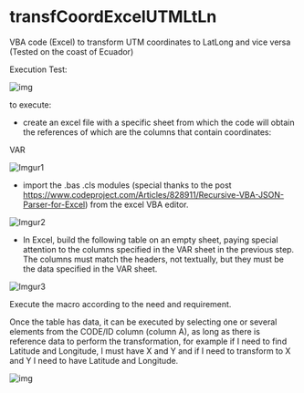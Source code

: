 # transfCoordExcelUTMLtLn

VBA code (Excel) to transform UTM coordinates to LatLong and vice versa (Tested on the coast of Ecuador)

Execution Test:

![img](https://i.imgur.com/dpqTsTA.gif)

to execute:
* create an excel file with a specific sheet from which the code will obtain the references of which are the columns that contain coordinates:

VAR

![Imgur1](https://i.imgur.com/eLyjWgp.png)

* import the .bas .cls modules (special thanks to the post https://www.codeproject.com/Articles/828911/Recursive-VBA-JSON-Parser-for-Excel) from the excel VBA editor.

![Imgur2](https://i.imgur.com/doXrknC.png)

* In Excel, build the following table on an empty sheet, paying special attention to the columns specified in the VAR sheet in the previous step. The columns must match the headers, not textually, but they must be the data specified in the VAR sheet.

![Imgur3](https://i.imgur.com/toouN3p.png)

Execute the macro according to the need and requirement.

Once the table has data, it can be executed by selecting one or several elements from the CODE/ID column (column A), as long as there is reference data to perform the transformation, for example if I need to find Latitude and Longitude, I must have X and Y and if I need to transform to X and Y I need to have Latitude and Longitude.

![img](https://i.imgur.com/dpqTsTA.gif)
